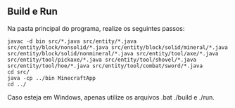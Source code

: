 ## Build e Run

Na pasta principal do programa, realize os seguintes passos: 

```
javac -d bin src/*.java src/entity/*.java src/entity/block/nonsolid/*.java src/entity/block/solid/mineral/*.java src/entity/block/solid/nonmineral/*.java src/entity/tool/axe/*.java src/entity/tool/pickaxe/*.java src/entity/tool/shovel/*.java src/entity/tool/hoe/*.java src/entity/tool/combat/sword/*.java
cd src/
java -cp ../bin MinecraftApp
cd ../
```

Caso esteja em Windows, apenas utilize os arquivos .bat ./build e ./run.
